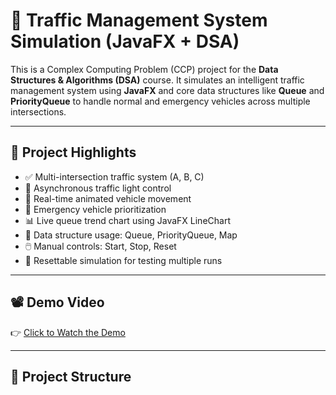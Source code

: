 # 🚦 Traffic Management System Simulation (JavaFX + DSA)

This is a Complex Computing Problem (CCP) project for the **Data Structures & Algorithms (DSA)** course. It simulates an intelligent traffic management system using **JavaFX** and core data structures like **Queue** and **PriorityQueue** to handle normal and emergency vehicles across multiple intersections.

---

## 🎯 Project Highlights

- ✅ Multi-intersection traffic system (A, B, C)
- 🚥 Asynchronous traffic light control
- 🚗 Real-time animated vehicle movement
- 🚨 Emergency vehicle prioritization
- 📊 Live queue trend chart using JavaFX LineChart
- 🧮 Data structure usage: Queue, PriorityQueue, Map
- 🖱️ Manual controls: Start, Stop, Reset
- 🔄 Resettable simulation for testing multiple runs

---

## 📽️ Demo Video

👉 [Click to Watch the Demo](https://photos.app.goo.gl/Q6YuKALrsabprtEB8)

---

## 📁 Project Structure

